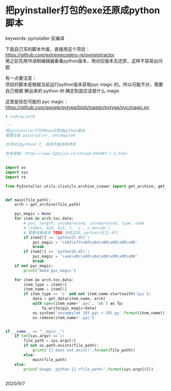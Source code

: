 # 把pyinstaller打包的exe还原成python脚本

keywords: pyinstaller 反编译  

下面自己写的脚本作废，直接用这个项目：  
https://github.com/extremecoders-re/pyinstxtractor  
用之前先用16进制编辑器看看python版本，用对应版本去还原，这样不容易出问题  

有一点要注意：  
项目的脚本是根据当前运行python版本获取pyc magic 的，所以可能不对，需要自己根据 解出来的 python dll 确定到底应该是什么 magic  

这里是现在可能的 pyc magic：  
https://github.com/google/pytype/blob/master/pytype/pyc/magic.py  

```python
# coding:utf8

'''
把pyinstaller打包的exe还原成python脚本
需要安装 pyinstaller, uncompyle6

仅测试过python2.7, 其他不能用再修改

参考链接: https://www.52pojie.cn/thread-944487-1-1.html
'''

import os
import sys
import re

from PyInstaller.utils.cliutils.archive_viewer import get_archive, get_data


def main(file_path):
    arch = get_archive(file_path)

    pyc_magic = None
    for item in arch.toc.data:
        # pos, length, uncompressed, iscompressed, type, name
        # (16861, 429, 623, 1, 's', u'decode')
        # 需要收集更多 TODO 改成正则, python\d{2}.dll
        if item[5] == 'python27.dll':
            pyc_magic = '\x03\xf3\x0d\x0a\x00\x00\x00\x00'
            break
        if item[5] == 'python34.dll':
            pyc_magic = '\xee\x0c\x0d\x0a\x00\x00\x00\x00'
            break
    if not pyc_magic:
        print('Need pyc_magic')

    for item in arch.toc.data:
        item_type = item[4]
        item_name = item[5]
        if item_type == 's' and not item_name.startswith('pyi'):
            data = get_data(item_name, arch)
            with open(item_name+'.pyc', 'wb') as fp:
                fp.write(pyc_magic+data)
            os.system('uncompyle6 {0}.pyc > {0}.py'.format(item_name))
            os.remove(item_name+'.pyc')


if __name__ == "__main__":
    if len(sys.argv) == 2:
        file_path = sys.argv[1]
        if not os.path.exists(file_path):
            print('{} does not exist!'.format(file_path))
        else:
            main(file_path)
    else:
        print('Usage: python {} <file_path>'.format(sys.argv[0]))
        
```


2020/9/7  
